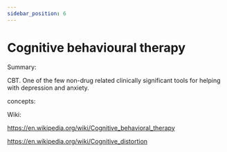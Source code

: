 ```yaml
---
sidebar_position: 6
---
```


# Cognitive behavioural therapy

Summary: 

CBT. One of the few non-drug related clinically significant tools for helping
with depression and anxiety.

concepts:




Wiki:

https://en.wikipedia.org/wiki/Cognitive_behavioral_therapy

https://en.wikipedia.org/wiki/Cognitive_distortion




